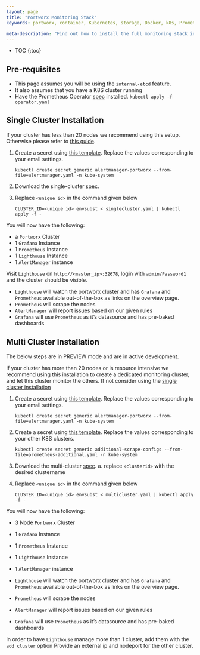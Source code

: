 ```yaml
---
layout: page
title: "Portworx Monitoring Stack"
keywords: portworx, container, Kubernetes, storage, Docker, k8s, Prometheus, Grafana, Lighthouse, Alertmanager, manager, central, multi-cluster

meta-description: "Find out how to install the full monitoring stack including, Prometheus, Grafana, AlertManager and Lighthouse."
---
```


- TOC
  {:toc}

## Pre-requisites

- This page assumes you will be using the `internal-etcd` feature.
- It also assumes that you have a K8S cluster running
- Have the Prometheus Operator [spec](/k8s-samples/pxm/operator.yaml) installed.
  `kubectl apply -f operator.yaml`

## Single Cluster Installation

If your cluster has less than 20 nodes we recommend using this setup. Otherwise please refer to [this guide](/maintain/monitoring/px-central.html#multi-cluster-installation).

1. Create a secret using [this template](/k8s-samples/pxm/alertmanager.yaml).
   Replace the values corresponding to your email settings.

   `kubectl create secret generic alertmanager-portworx --from-file=alertmanager.yaml -n kube-system`

2. Download the single-cluster [spec](/k8s-samples/pxm/singlecluster.yaml).

3. Replace `<unique id>` in the command given below
   
   `CLUSTER_ID=<unique id> envsubst < singlecluster.yaml | kubectl apply -f -`

You will now have the following:

- a `Portworx` Cluster
- 1 `Grafana` Instance
- 1 `Prometheus` Instance
- 1 `Lighthouse` Instance
- 1 `AlertManager` instance

Visit `Lighthouse` on `http://<master_ip>:32678`, login with `admin/Password1` and the cluster should be visible.

- `Lighthouse` will watch the portworx cluster and has `Grafana` and `Prometheus` available out-of-the-box as links on the overview page.
- `Prometheus` will scrape the nodes
- `AlertManager` will report issues based on our given rules
- `Grafana` will use `Prometheus` as it’s datasource and has pre-baked dashboards

## Multi Cluster Installation

The below steps are in PREVIEW mode and are in active development.

If your cluster has more than 20 nodes or is resource intensive we recommend using this installation to create a dedicated monitoring cluster, and let this cluster monitor the others.
If not consider using the [single cluster installation](/maintain/monitoring/px-central.html#single-cluster-installation)

1. Create a secret using [this template](/k8s-samples/pxm/alertmanager.yaml). Replace the values corresponding to your email settings.

   `kubectl create secret generic alertmanager-portworx --from-file=alertmanager.yaml -n kube-system`

2. Create a secret using [this template](/k8s-samples/pxm/prometheus-additional.yaml). Replace the values corresponding to your other K8S clusters.

   `kubectl create secret generic additional-scrape-configs --from-file=prometheus-additional.yaml -n kube-system`

3. Download the multi-cluster [spec](/k8s-samples/pxm/multicluster.yaml).
   a. replace `<clusterid>` with the desired clustername

4. Replace `<unique id>` in the command given below
   
   `CLUSTER_ID=<unique id> envsubst < multicluster.yaml | kubectl apply -f -`

You will now have the following:

- 3 Node `Portworx` Cluster
- 1 `Grafana` Instance
- 1 `Prometheus` Instance
- 1 `Lighthouse` Instance
- 1 `AlertManager` instance

- `Lighthouse` will watch the portworx cluster and has `Grafana` and `Prometheus` available out-of-the-box as links on the overview page.
- `Prometheus` will scrape the nodes
- `AlertManager` will report issues based on our given rules
- `Grafana` will use `Prometheus` as it’s datasource and has pre-baked dashboards

In order to have `Lighthouse` manage more than 1 cluster, add them with the `add cluster` option
Provide an external ip and nodeport for the other cluster.
